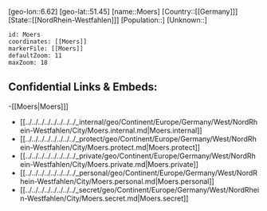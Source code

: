 ﻿---
location: [51.45,6.62]
mapzoom: [7,12] 
mapmarker: city 
type: City
tags:
- geo/City


SpocWebEntityId: 32700
isDeleted: false
confidential: public

---
[geo-lon::6.62]
[geo-lat::51.45]
[name::Moers]
[Country::[[Germany]]]
[State::[[NordRhein-Westfahlen]]]
[Population::]
[Unknown::]


```leaflet
id: Moers
coordinates: [[Moers]]
markerFile: [[Moers]]
defaultZoom: 11 
maxZoom: 18
```


## Confidential Links & Embeds: 
-[[Moers|Moers]]] 
- [[../../../../../../../../_internal/geo/Continent/Europe/Germany/West/NordRhein-Westfahlen/City/Moers.internal.md|Moers.internal]] 
- [[../../../../../../../../_protect/geo/Continent/Europe/Germany/West/NordRhein-Westfahlen/City/Moers.protect.md|Moers.protect]] 
- [[../../../../../../../../_private/geo/Continent/Europe/Germany/West/NordRhein-Westfahlen/City/Moers.private.md|Moers.private]] 
- [[../../../../../../../../_personal/geo/Continent/Europe/Germany/West/NordRhein-Westfahlen/City/Moers.personal.md|Moers.personal]] 
- [[../../../../../../../../_secret/geo/Continent/Europe/Germany/West/NordRhein-Westfahlen/City/Moers.secret.md|Moers.secret]] 
